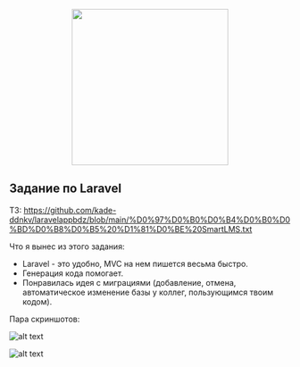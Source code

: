 <p align="center"><a href="https://laravel.com" target="_blank"><img src="https://raw.githubusercontent.com/laravel/art/master/logo-lockup/5%20SVG/2%20CMYK/1%20Full%20Color/laravel-logolockup-cmyk-red.svg" width="280"></a></p>

## Задание по Laravel

ТЗ: https://github.com/kade-ddnkv/laravelappbdz/blob/main/%D0%97%D0%B0%D0%B4%D0%B0%D0%BD%D0%B8%D0%B5%20%D1%81%D0%BE%20SmartLMS.txt  

Что я вынес из этого задания:
- Laravel - это удобно, MVC на нем пишется весьма быстро.
- Генерация кода помогает.
- Понравилась идея с миграциями (добавление, отмена, автоматическое изменение базы у коллег, пользующимся твоим кодом).

Пара скриншотов:

![alt text](https://i.ibb.co/VvSnkwb/image6.png)

![alt text](https://i.ibb.co/wMHTPsV/image5.png)
